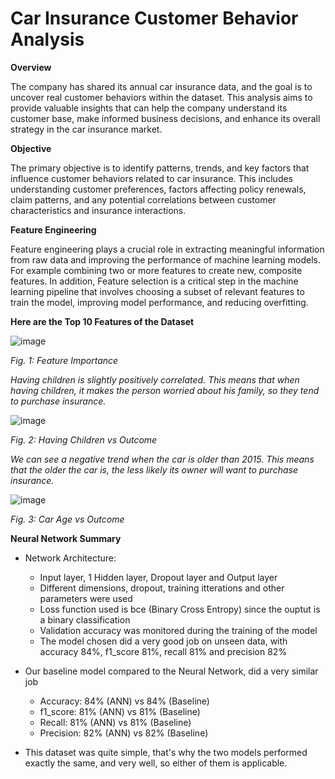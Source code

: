 # Car Insurance Customer Behavior Analysis

**Overview**

The company has shared its annual car insurance data, and the goal is to uncover real customer behaviors within the dataset. This analysis aims to provide valuable insights that can help the company understand its customer base, make informed business decisions, and enhance its overall strategy in the car insurance market.

**Objective**

The primary objective is to identify patterns, trends, and key factors that influence customer behaviors related to car insurance. This includes understanding customer preferences, factors affecting policy renewals, claim patterns, and any potential correlations between customer characteristics and insurance interactions.

**Feature Engineering**

Feature engineering plays a crucial role in extracting meaningful information from raw data and improving the performance of machine learning models. For example combining two or more features to create new, composite features. In addition, Feature selection is a critical step in the machine learning pipeline that involves choosing a subset of relevant features to train the model, improving model performance, and reducing overfitting.


**Here are the Top 10 Features of the Dataset**

![image](https://github.com/amd3897/Car-Insurance/assets/145266280/b949cc22-70f3-4c01-8394-926b0312f96d) 

*Fig. 1: Feature Importance*

*Having children is slightly positively correlated. This means that when having children, it makes the person worried about his family, so they tend to purchase insurance.*

![image](https://github.com/amd3897/Car-Insurance/assets/145266280/b3446ab4-1195-4fa2-92ae-5c0a0e777138) 

*Fig. 2: Having Children vs Outcome*

*We can see a negative trend when the car is older than 2015. This means that the older the car is, the less likely its owner will want to purchase insurance.*

![image](https://github.com/amd3897/Car-Insurance/assets/145266280/4ddcc819-099b-432e-9e24-5d750994521a) 

*Fig. 3: Car Age vs Outcome*


**Neural Network Summary**

- Network Architecture:
  - Input layer, 1 Hidden layer, Dropout layer and Output layer
  - Different dimensions, dropout, training itterations and other parameters were used
  - Loss function used is bce (Binary Cross Entropy) since the ouptut is a binary classification
  - Validation accuracy was monitored during the training of the model
  - The model chosen did a very good job on unseen data, with accuracy 84%, f1_score 81%, recall 81% and precision 82%
 
- Our baseline model compared to the Neural Network, did a very similar job
  - Accuracy: 84% (ANN) vs 84% (Baseline)
  - f1_score: 81% (ANN) vs 81% (Baseline)
  - Recall: 81% (ANN) vs 81% (Baseline)
  - Precision: 82% (ANN) vs 82% (Baseline)

- This dataset was quite simple, that's why the two models performed exactly the same, and very well, so either of them is applicable.
